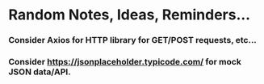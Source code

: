 # Random Notes, Ideas, Reminders...


### Consider Axios for HTTP library for GET/POST requests, etc...

### Consider https://jsonplaceholder.typicode.com/ for mock JSON data/API.




